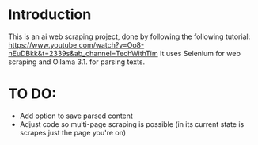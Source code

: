 # Introduction
This is an ai web scraping project, done by following the following tutorial: https://www.youtube.com/watch?v=Oo8-nEuDBkk&t=2339s&ab_channel=TechWithTim
It uses Selenium for web scraping and Ollama 3.1. for parsing texts.

# TO DO:
- Add option to save parsed content
- Adjust code so multi-page scraping is possible (in its current state is scrapes just the page you're on)